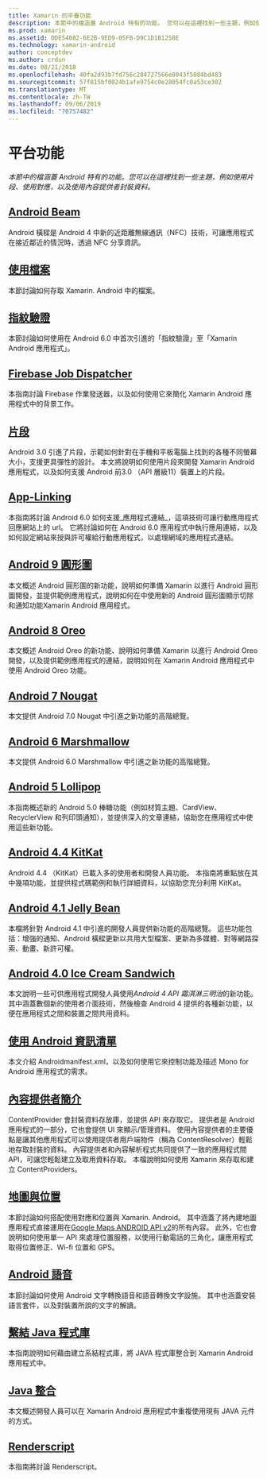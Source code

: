 ```yaml
---
title: Xamarin 的平臺功能
description: 本節中的檔涵蓋 Android 特有的功能。 您可以在這裡找到一些主題，例如使用片段、使用對應，以及使用內容提供者封裝資料。
ms.prod: xamarin
ms.assetid: DDE54082-6E2B-9ED9-05FB-D9C1D1B1258E
ms.technology: xamarin-android
author: conceptdev
ms.author: crdun
ms.date: 08/21/2018
ms.openlocfilehash: 40fa2d93b7fd756c284727566e8043f5084bd483
ms.sourcegitcommit: 57f815bf0024b1afe9754c0e28054fc0a53ce302
ms.translationtype: MT
ms.contentlocale: zh-TW
ms.lasthandoff: 09/06/2019
ms.locfileid: "70757482"
---
```

# <a name="platform-features"></a>平台功能

_本節中的檔涵蓋 Android 特有的功能。您可以在這裡找到一些主題，例如使用片段、使用對應，以及使用內容提供者封裝資料。_

## <a name="android-beamandroidplatformandroid-beammd"></a>[Android Beam](~/android/platform/android-beam.md)

Android 橫樑是 Android 4 中新的近距離無線通訊（NFC）技術，可讓應用程式在接近鄰近的情況時，透過 NFC 分享資訊。

## <a name="working-with-filesandroidplatformfilesindexmd"></a>[使用檔案](~/android/platform/files/index.md)

本節討論如何存取 Xamarin. Android 中的檔案。

## <a name="fingerprint-authenticationandroidplatformfingerprint-authenticationindexmd"></a>[指紋驗證](~/android/platform/fingerprint-authentication/index.md)

本節討論如何使用在 Android 6.0 中首次引進的「指紋驗證」至「Xamarin Android 應用程式」。

## <a name="firebase-job-dispatcherandroidplatformfirebase-job-dispatchermd"></a>[Firebase Job Dispatcher](~/android/platform/firebase-job-dispatcher.md)

本指南討論 Firebase 作業發送器，以及如何使用它來簡化 Xamarin Android 應用程式中的背景工作。

## <a name="fragmentsandroidplatformfragmentsindexmd"></a>[片段](~/android/platform/fragments/index.md)

Android 3.0 引進了片段，示範如何針對在手機和平板電腦上找到的各種不同螢幕大小，支援更具彈性的設計。 本文將說明如何使用片段來開發 Xamarin Android 應用程式，以及如何支援 Android 前3.0 （API 層級11）裝置上的片段。

## <a name="app-linkingandroidplatformapp-linkingmd"></a>[App-Linking](~/android/platform/app-linking.md)

本指南將討論 Android 6.0 如何支援_應用程式連結_，這項技術可讓行動應用程式回應網站上的 url。 它將討論如何在 Android 6.0 應用程式中執行應用連結，以及如何設定網站來授與許可權給行動應用程式，以處理網域的應用程式連結。

## <a name="android-9-pieandroidplatformpiemd"></a>[Android 9 圓形圖](~/android/platform/pie.md)

本文概述 Android 圓形圖的新功能，說明如何準備 Xamarin 以進行 Android 圓形圖開發，並提供範例應用程式，說明如何在中使用新的 Android 圓形圖顯示切除和通知功能Xamarin Android 應用程式。

## <a name="android-8-oreoandroidplatformoreomd"></a>[Android 8 Oreo](~/android/platform/oreo.md)

本文概述 Android Oreo 的新功能、說明如何準備 Xamarin 以進行 Android Oreo 開發，以及提供範例應用程式的連結，說明如何在 Xamarin Android 應用程式中使用 Android Oreo 功能。

## <a name="android-7-nougatandroidplatformnougatmd"></a>[Android 7 Nougat](~/android/platform/nougat.md)

本文提供 Android 7.0 Nougat 中引進之新功能的高階總覽。

## <a name="android-6-marshmallowandroidplatformmarshmallowmd"></a>[Android 6 Marshmallow](~/android/platform/marshmallow.md)

本文提供 Android 6.0 Marshmallow 中引進之新功能的高階總覽。

## <a name="android-5-lollipopandroidplatformlollipopmd"></a>[Android 5 Lollipop](~/android/platform/lollipop.md)

本指南概述新的 Android 5.0 棒糖功能（例如材質主題、CardView、RecyclerView 和列印頭通知），並提供深入的文章連結，協助您在應用程式中使用這些新功能。

## <a name="android-44-kitkatandroidplatformkitkatmd"></a>[Android 4.4 KitKat](~/android/platform/kitkat.md)

Android 4.4 （KitKat）已載入多的使用者和開發人員功能。 本指南將重點放在其中幾項功能，並提供程式碼範例和執行詳細資料，以協助您充分利用 KitKat。

## <a name="android-41-jelly-beanandroidplatformjelly-beanmd"></a>[Android 4.1 Jelly Bean](~/android/platform/jelly-bean.md)

本檔將針對 Android 4.1 中引進的開發人員提供新功能的高階總覽。 這些功能包括：增強的通知、Android 橫樑更新以共用大型檔案、更新為多媒體、對等網路探索、動畫、新許可權。

## <a name="android-40-ice-cream-sandwichandroidplatformice-cream-sandwichmd"></a>[Android 4.0 Ice Cream Sandwich](~/android/platform/ice-cream-sandwich.md)

本文說明一些可供應用程式開發人員使用*Android 4 API 霜淇淋三明治*的新功能。
其中涵蓋數個新的使用者介面技術，然後檢查 Android 4 提供的各種新功能，以便在應用程式之間和裝置之間共用資料。

## <a name="working-with-the-android-manifestandroid-manifestmd"></a>[使用 Android 資訊清單](android-manifest.md)

本文介紹 Androidmanifest.xml，以及如何使用它來控制功能及描述 Mono for Android 應用程式的需求。

## <a name="introduction-to-content-providersandroidplatformcontent-providersindexmd"></a>[內容提供者簡介](~/android/platform/content-providers/index.md)

ContentProvider 會封裝資料存放庫，並提供 API 來存取它。 提供者是 Android 應用程式的一部分，它也會提供 UI 來顯示/管理資料。 使用內容提供者的主要優點是讓其他應用程式可以使用提供者用戶端物件（稱為 ContentResolver）輕鬆地存取封裝的資料。 內容提供者和內容解析程式共同提供了一致的應用程式間 API，可讓您輕鬆建立及取用資料存取。 本檔說明如何使用 Xamarin 來存取和建立 ContentProviders。

## <a name="maps-and-locationandroidplatformmaps-and-locationindexmd"></a>[地圖與位置](~/android/platform/maps-and-location/index.md)

本節討論如何搭配使用對應和位置與 Xamarin. Android。 其中涵蓋了將內建地圖應用程式直接運用在[Google Maps ANDROID API v2](https://developers.google.com/maps/documentation/android/)的所有內容。 此外，它也會說明如何使用單一 API 來處理位置服務，以使用行動電話的三角化，讓應用程式取得位置修正、Wi-fi 位置和 GPS。

## <a name="android-speechandroidplatformspeechmd"></a>[Android 語音](~/android/platform/speech.md)

本節討論如何使用 Android 文字轉換語音和語音轉換文字設施。 其中也涵蓋安裝語言套件，以及對裝置所說的文字的解讀。

## <a name="binding-a-java-librarybinding-java-libraryindexmd"></a>[繫結 Java 程式庫](binding-java-library/index.md)

本指南說明如何藉由建立系結程式庫，將 JAVA 程式庫整合到 Xamarin Android 應用程式中。

## <a name="java-integrationjava-integrationindexmd"></a>[Java 整合](java-integration/index.md)

本文概述開發人員可以在 Xamarin Android 應用程式中重複使用現有 JAVA 元件的方式。

## <a name="renderscriptrenderscriptmd"></a>[Renderscript](renderscript.md)

本指南將討論 Renderscript。

